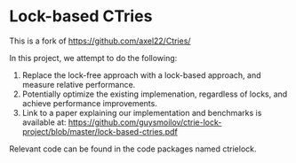# Lock-based CTries
This is a fork of https://github.com/axel22/Ctries/

In this project, we attempt to do the following:
1. Replace the lock-free approach with a lock-based approach, and measure relative performance.
2. Potentially optimize the existing implemenation, regardless of locks, and achieve performance improvements.
3. Link to a paper explaining our implementation and benchmarks is available at: https://github.com/guysmoilov/ctrie-lock-project/blob/master/lock-based-ctries.pdf

Relevant code can be found in the code packages named ctrielock.

